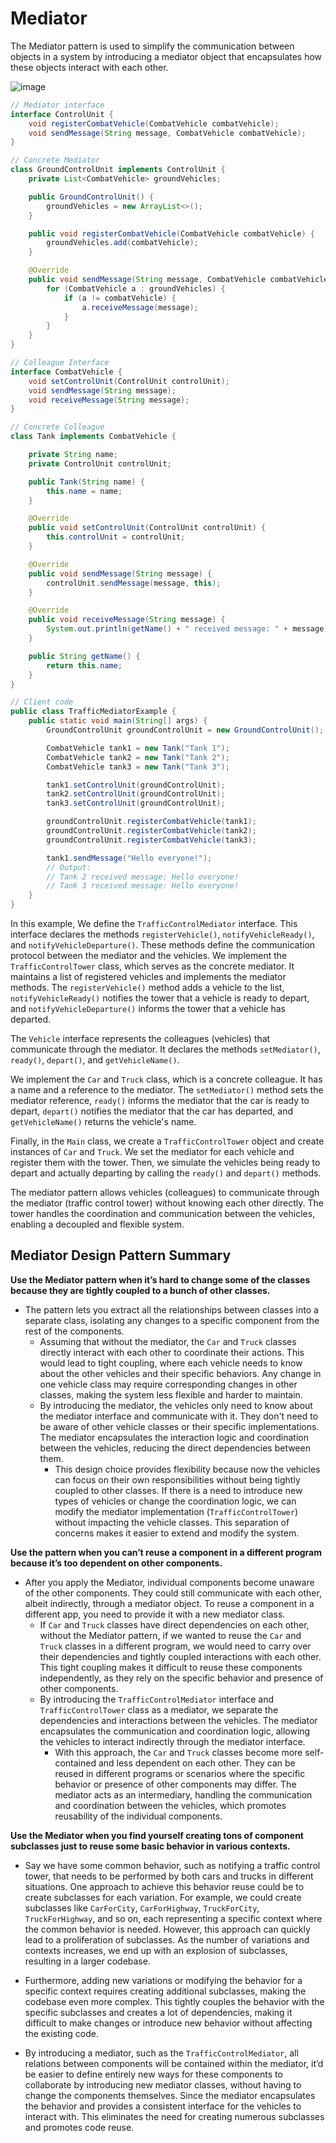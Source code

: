 # Mediator
The Mediator pattern is used to simplify the communication between objects in a system by introducing a mediator object that encapsulates how these objects interact with each other.

![image](https://github.com/boushphong/Design-Patterns/assets/59940078/dc3436d3-0a58-42a6-9230-2f8c5a5f9ed5)

```java
// Mediator interface
interface ControlUnit {
    void registerCombatVehicle(CombatVehicle combatVehicle);
    void sendMessage(String message, CombatVehicle combatVehicle);
}

// Concrete Mediator
class GroundControlUnit implements ControlUnit {
    private List<CombatVehicle> groundVehicles;

    public GroundControlUnit() {
        groundVehicles = new ArrayList<>();
    }

    public void registerCombatVehicle(CombatVehicle combatVehicle) {
        groundVehicles.add(combatVehicle);
    }

    @Override
    public void sendMessage(String message, CombatVehicle combatVehicle) {
        for (CombatVehicle a : groundVehicles) {
            if (a != combatVehicle) {
                a.receiveMessage(message);
            }
        }
    }
}

// Colleague Interface
interface CombatVehicle {
    void setControlUnit(ControlUnit controlUnit);
    void sendMessage(String message);
    void receiveMessage(String message);
}

// Concrete Colleague
class Tank implements CombatVehicle {

    private String name;
    private ControlUnit controlUnit;

    public Tank(String name) {
        this.name = name;
    }

    @Override
    public void setControlUnit(ControlUnit controlUnit) {
        this.controlUnit = controlUnit;
    }

    @Override
    public void sendMessage(String message) {
        controlUnit.sendMessage(message, this);
    }

    @Override
    public void receiveMessage(String message) {
        System.out.println(getName() + " received message: " + message);
    }

    public String getName() {
        return this.name;
    }
}

// Client code
public class TrafficMediatorExample {
    public static void main(String[] args) {
        GroundControlUnit groundControlUnit = new GroundControlUnit();

        CombatVehicle tank1 = new Tank("Tank 1");
        CombatVehicle tank2 = new Tank("Tank 2");
        CombatVehicle tank3 = new Tank("Tank 3");

        tank1.setControlUnit(groundControlUnit);
        tank2.setControlUnit(groundControlUnit);
        tank3.setControlUnit(groundControlUnit);

        groundControlUnit.registerCombatVehicle(tank1);
        groundControlUnit.registerCombatVehicle(tank2);
        groundControlUnit.registerCombatVehicle(tank3);

        tank1.sendMessage("Hello everyone!");
        // Output:
        // Tank 2 received message: Hello everyone!
        // Tank 3 received message: Hello everyone!
    }
}
```

In this example, We define the `TrafficControlMediator` interface. This interface declares the methods `registerVehicle()`, `notifyVehicleReady()`, and `notifyVehicleDeparture()`. These methods define the communication protocol between the mediator and the vehicles. We implement the `TrafficControlTower` class, which serves as the concrete mediator. It maintains a list of registered vehicles and implements the mediator methods. The `registerVehicle()` method adds a vehicle to the list, `notifyVehicleReady()` notifies the tower that a vehicle is ready to depart, and `notifyVehicleDeparture()` informs the tower that a vehicle has departed.

The `Vehicle` interface represents the colleagues (vehicles) that communicate through the mediator. It declares the methods `setMediator()`, `ready()`, `depart()`, and `getVehicleName()`.

We implement the `Car` and `Truck` class, which is a concrete colleague. It has a name and a reference to the mediator. The `setMediator()` method sets the mediator reference, `ready()` informs the mediator that the car is ready to depart, `depart()` notifies the mediator that the car has departed, and `getVehicleName()` returns the vehicle's name.

Finally, in the `Main` class, we create a `TrafficControlTower` object and create instances of `Car` and `Truck`. We set the mediator for each vehicle and register them with the tower. Then, we simulate the vehicles being ready to depart and actually departing by calling the `ready()` and `depart()` methods.

The mediator pattern allows vehicles (colleagues) to communicate through the mediator (traffic control tower) without knowing each other directly. The tower handles the coordination and communication between the vehicles, enabling a decoupled and flexible system.

## Mediator Design Pattern Summary
**Use the Mediator pattern when it’s hard to change some of the classes because they are tightly coupled to a bunch of other classes.**

- The pattern lets you extract all the relationships between classes into a separate class, isolating any changes to a specific component from the rest of the components.
    - Assuming that without the mediator, the `Car` and `Truck` classes directly interact with each other to coordinate their actions. This would lead to tight coupling, where each vehicle needs to know about the other vehicles and their specific behaviors. Any change in one vehicle class may require corresponding changes in other classes, making the system less flexible and harder to maintain.
    - By introducing the mediator, the vehicles only need to know about the mediator interface and communicate with it. They don't need to be aware of other vehicle classes or their specific implementations. The mediator encapsulates the interaction logic and coordination between the vehicles, reducing the direct dependencies between them.
        - This design choice provides flexibility because now the vehicles can focus on their own responsibilities without being tightly coupled to other classes. If there is a need to introduce new types of vehicles or change the coordination logic, we can modify the mediator implementation (`TrafficControlTower`) without impacting the vehicle classes. This separation of concerns makes it easier to extend and modify the system.

**Use the pattern when you can’t reuse a component in a different program because it’s too dependent on other components.**

- After you apply the Mediator, individual components become unaware of the other components. They could still communicate with each other, albeit indirectly, through a mediator object. To reuse a component in a different app, you need to provide it with a new mediator class.
    - If `Car` and `Truck` classes have direct dependencies on each other, without the Mediator pattern, if we wanted to reuse the `Car` and `Truck` classes in a different program, we would need to carry over their dependencies and tightly coupled interactions with each other. This tight coupling makes it difficult to reuse these components independently, as they rely on the specific behavior and presence of other components.
    - By introducing the `TrafficControlMediator` interface and `TrafficControlTower` class as a mediator, we separate the dependencies and interactions between the vehicles. The mediator encapsulates the communication and coordination logic, allowing the vehicles to interact indirectly through the mediator interface.
        - With this approach, the `Car` and `Truck` classes become more self-contained and less dependent on each other. They can be reused in different programs or scenarios where the specific behavior or presence of other components may differ. The mediator acts as an intermediary, handling the communication and coordination between the vehicles, which promotes reusability of the individual components.

**Use the Mediator when you find yourself creating tons of component subclasses just to reuse some basic behavior in various contexts.**

- Say we have some common behavior, such as notifying a traffic control tower, that needs to be performed by both cars and trucks in different situations. One approach to achieve this behavior reuse could be to create subclasses for each variation. For example, we could create subclasses like `CarForCity`, `CarForHighway`, `TruckForCity`, `TruckForHighway`, and so on, each representing a specific context where the common behavior is needed. However, this approach can quickly lead to a proliferation of subclasses. As the number of variations and contexts increases, we end up with an explosion of subclasses, resulting in a larger codebase.
- Furthermore, adding new variations or modifying the behavior for a specific context requires creating additional subclasses, making the codebase even more complex. This tightly couples the behavior with the specific subclasses and creates a lot of dependencies, making it difficult to make changes or introduce new behavior without affecting the existing code.

- By introducing a mediator, such as the `TrafficControlMediator`, all relations between components will be contained within the mediator, it’d be easier to define entirely new ways for these components to collaborate by introducing new mediator classes, without having to change the components themselves. Since the mediator encapsulates the behavior and provides a consistent interface for the vehicles to interact with. This eliminates the need for creating numerous subclasses and promotes code reuse.
